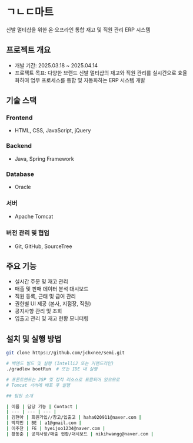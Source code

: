 # ㄱㄴㄷ마트
신발 멀티샵을 위한 온·오프라인 통합 재고 및 직원 관리 ERP 시스템

## 프로젝트 개요  
- 개발 기간: 2025.03.18 ~ 2025.04.14   
- 프로젝트 목표: 다양한 브랜드 신발 멀티샵의 재고와 직원 관리를 실시간으로 효율화하여 업무 프로세스를 통합 및 자동화하는 ERP 시스템 개발

## 기술 스택

### Frontend  
- HTML, CSS, JavaScript, jQuery  

### Backend  
- Java, Spring Framework  

### Database  
- Oracle  

### 서버  
- Apache Tomcat  

### 버전 관리 및 협업  
- Git, GitHub, SourceTree  

## 주요 기능
- 실시간 주문 및 재고 관리  
- 매출 및 판매 데이터 분석 대시보드  
- 직원 등록, 근태 및 급여 관리  
- 권한별 UI 제공 (본사, 지점장, 직원)  
- 공지사항 관리 및 조회  
- 입출고 관리 및 재고 현황 모니터링  

## 설치 및 실행 방법

```bash
git clone https://github.com/jchxnee/semi.git

# 백엔드 빌드 및 실행 (IntelliJ 또는 커맨드라인)
./gradlew bootRun  # 또는 IDE 내 실행

# 프론트엔드는 JSP 및 정적 리소스로 포함되어 있으므로
# Tomcat 서버에 배포 후 실행

## 팀원 소개

| 이름 | 담당 기능 | Contact |
| --- | --- | --- |
| 김현아 | 회원가입//창고/입출고 | haha020911@naver.com |
| 박지민 | BE | a1@gmail.com |
| 이주찬 | FE | hyeijoo1234@naver.com |
| 황동준 | 공지사항/매출 현황/대시보드 | nikihwangg@naver.com |
